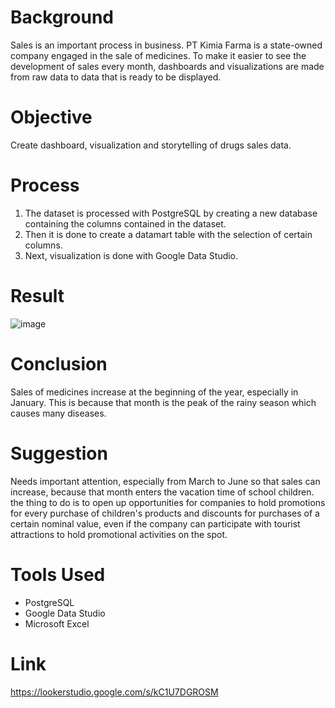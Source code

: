 # Background
Sales is an important process in business. PT Kimia Farma is a state-owned company engaged in the sale of medicines. To make it easier to see the development of sales every month, dashboards and visualizations are made from raw data to data that is ready to be displayed.
# Objective
Create dashboard, visualization and storytelling of drugs sales data.
# Process
1. The dataset is processed with PostgreSQL by creating a new database containing the columns contained in the dataset.
2. Then it is done to create a datamart table with the selection of certain columns.
3. Next, visualization is done with Google Data Studio.
# Result
![image](https://github.com/agisrachman/Sales-Performance-Dashboard/assets/116573230/764730b2-0fe9-4f42-9114-a7c2466853c2)
# Conclusion
Sales of medicines increase at the beginning of the year, especially in January. This is because that month is the peak of the rainy season which causes many diseases.
# Suggestion
Needs important attention, especially from March to June so that sales can increase, because that month enters the vacation time of school children. the thing to do is to open up opportunities for companies to hold promotions for every purchase of children's products and discounts for purchases of a certain nominal value, even if the company can participate with tourist attractions to hold promotional activities on the spot.
# Tools Used
- PostgreSQL
- Google Data Studio
- Microsoft Excel
# Link
https://lookerstudio.google.com/s/kC1U7DGROSM
